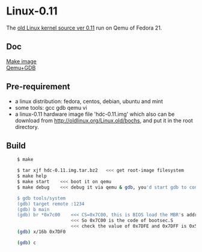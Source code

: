 Linux-0.11
==========

The [old Linux kernel source ver 0.11](http://www.oldlinux.org) run on Qemu of Fedora 21.

## Doc

[Make image](http://my-zhang.github.io/blog/2014/06/28/make-bootable-linux-disk-image-with-grub2/)  
[Qemu+GDB](http://wwssllabcd.github.io/blog/2012/08/03/compile-linux011/)  

## Pre-requirement

* a linux distribution: fedora, centos, debian, ubuntu and mint
* some tools: gcc gdb qemu vi
* a linux-0.11 hardware image file 'hdc-0.11.img' which also can be download from http://oldlinux.org/Linux.old/bochs, and put it in the root directory.

## Build
```bash
    $ make

    $ tar xjf hdc-0.11.img.tar.bz2   <<< get root-image filesystem
    $ make help
    $ make start    <<< boot it on qemu
    $ make debug    <<< debug it via qemu & gdb, you'd start gdb to connect it.

    $ gdb tools/system
    (gdb) target remote :1234
    (gdb) b main
    (gdb) br *0x7c00    <<< CS=0x7C00, this is BIOS load the MBR's address, here bios hand over the control to linux-kernel.
                        <<< So 0x7C00 is the code of bootsec.S
                        <<< check the value of 0x7DFE and 0x7DFF is 0x55 0xAA or not
    (gdb) x/16b 0x7DF0

    (gdb) c
```

